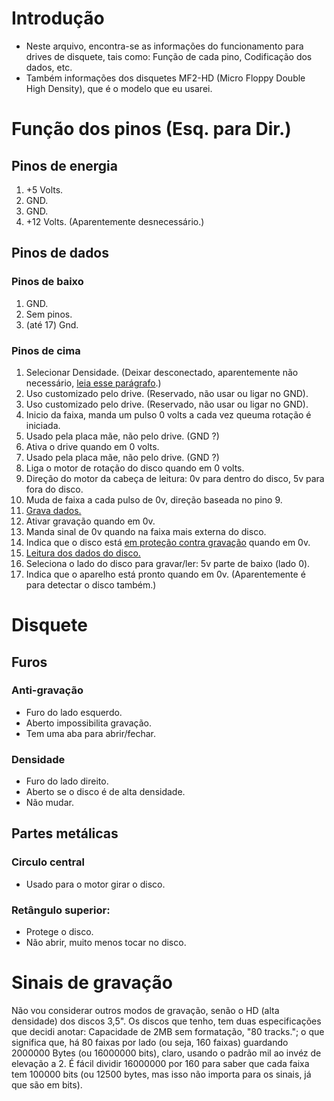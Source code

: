 # Introdução
 - Neste arquivo, encontra-se as informações do funcionamento para drives de disquete, tais como: Função de cada pino, Codificação dos dados, etc.
 - Também informações dos disquetes MF2-HD (Micro Floppy Double High Density), que é o modelo que eu usarei.
# Função dos pinos (Esq. para Dir.)
## Pinos de energia
 1. +5 Volts.
 2. GND.
 3. GND.
 4. +12 Volts. (Aparentemente desnecessário.)
## Pinos de dados
### Pinos de baixo
 1. GND.
 2. Sem pinos.
 3. (até 17) Gnd.
### Pinos de cima
 1. Selecionar Densidade. (Deixar desconectado, aparentemente não necessário, [leia esse parágrafo](https://github.com/thiago1255/FDDA/blob/main/docs/DriveDisquete.md#densidade).)
 2. Uso customizado pelo drive. (Reservado, não usar ou ligar no GND).
 3. Uso customizado pelo drive. (Reservado, não usar ou ligar no GND).
 4. Inicio da faixa, manda um pulso 0 volts a cada vez queuma rotação é iniciada.
 5. Usado pela placa mãe, não pelo drive. (GND ?)
 6. Ativa o drive quando em 0 volts.
 7. Usado pela placa mãe, não pelo drive. (GND ?)
 8. Liga o motor de rotação do disco quando em 0 volts.
 9. Direção do motor da cabeça de leitura: 0v para dentro do disco, 5v para fora do disco.
 10. Muda de faixa a cada pulso de 0v, direção baseada no pino 9.
 11. [Grava dados.](https://github.com/thiago1255/FDDA/blob/main/docs/DriveDisquete.md#sinais-de-grava%C3%A7%C3%A3o)
 12. Ativar gravação quando em 0v.
 13. Manda sinal de 0v quando na faixa mais externa do disco.
 14. Indica que o disco está [em proteção contra gravação](https://github.com/thiago1255/FDDA/blob/main/docs/DriveDisquete.md#anti-grava%C3%A7%C3%A3o) quando em 0v.
 15. [Leitura dos dados do disco.](https://github.com/thiago1255/FDDA/blob/main/docs/DriveDisquete.md#sinais-de-grava%C3%A7%C3%A3o)
 16. Seleciona o lado do disco para gravar/ler: 5v parte de baixo (lado 0).
 17. Indica que o aparelho está pronto quando em 0v. (Aparentemente é para detectar o disco também.)
# Disquete
## Furos
### Anti-gravação
 - Furo do lado esquerdo.
 - Aberto impossibilita gravação.
 - Tem uma aba para abrir/fechar.
### Densidade
 - Furo do lado direito.
 - Aberto se o disco é de alta densidade.
 - Não mudar.
## Partes metálicas
### Circulo central
 - Usado para o motor girar o disco.
### Retângulo superior:
 - Protege o disco.
 - Não abrir, muito menos tocar no disco.
# Sinais de gravação
  Não vou considerar outros modos de gravação, senão o HD (alta densidade) dos discos 3,5".
  Os discos que tenho, tem duas especificações que decidi anotar: Capacidade de 2MB sem formatação, "80 tracks."; o que significa que, há 80 faixas por lado (ou seja, 160 faixas) guardando 2000000 Bytes (ou 16000000 bits), claro, usando o padrão mil ao invéz de elevação a 2. 
  É fácil dividir 16000000 por 160 para saber que cada faixa tem 100000 bits (ou 12500 bytes, mas isso não importa para os sinais, já que são em bits).
